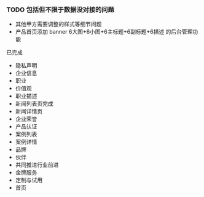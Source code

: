 ### TODO 包括但不限于数据没对接的问题

* 其他甲方需要调整的样式等细节问题
* 产品首页添加 banner 6大图+6小图+6主标题+6副标题+6描述 的后台管理功能






已完成
* 隐私声明
* 企业信息
* 职业
* 价值观
* 职业描述
* 新闻列表页完成
* 新闻详情页
* 企业荣誉
* 产品认证
* 案例列表
* 案例详情
* 品牌
* 伙伴
* 共同推进行业前进
* 金牌服务
* 定制与试用
* 首页

